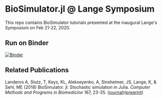 # BioSimulator.jl @ Lange Symposium

This repo contains BioSimulator tutorials presented at the inaugural Lange's Symposium on Feb 21-22, 2020.

## Run on Binder

[![Binder](https://mybinder.org/badge_logo.svg)](https://mybinder.org/v2/gh/alanderos91/LangeSymposium-BioSimulator/master)

## Related Publications

Landeros A, Stutz, T, Keys, KL, Alekseyenko, A, Sinsheimer, JS, Lange, K, & Sehl, ME (2018) BioSimulator. jl: Stochastic simulation in Julia. _Computer Methods and Programs in Biomedicine_ 167, 23-35. ([journal](https://www.sciencedirect.com/science/article/pii/S0169260718301822))([preprint](https://arxiv.org/abs/1811.12499))